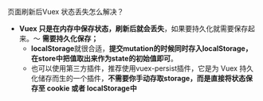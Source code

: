 页面刷新后Vuex 状态丢失怎么解决？
- **Vuex 只是在内存中保存状态，刷新后就会丢失**，如果要持久化就需要保存起来。～ **需要持久化保存；**
    - **localStorage**就很合适，**提交mutation的时候同时存入localStorage，在store中把值取出来作为state的初始值即可**。
    - 也可以使用第三方插件，推荐使用vuex-persist插件，它是为 Vuex 持久化储存而生的一个插件，**不需要你手动存取storage，而是直接将状态保存至 cookie 或者 localStorage中**
